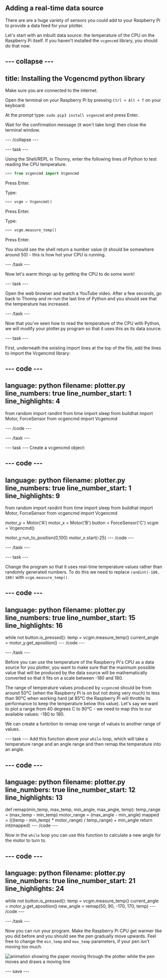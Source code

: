 ## Adding a real-time data source

There are are a huge variety of sensors you could add to your Raspberry Pi to provide a data feed for your plotter.

Let's start with an inbuilt data source: the temperature of the CPU on the Raspberry Pi itself. If you haven't installed the `vcgencmd` library, you should do that now. 

--- collapse ---
---
title: Installing the Vcgencmd python library
---
Make sure you are connected to the internet.

Open the terminal on your Raspberry Pi by pressing `Ctrl + Alt + T` on your keyboard.

At the prompt type: `sudo pip3 install vcgencmd` and press Enter.
 
Wait for the confirmation message (it won't take long) then close the terminal window.

--- /collapse --- 

--- task ---

Using the Shell/REPL in Thonny, enter the following lines of Python to test reading the CPU temperature.

```python
>>> from vcgencmd import Vcgencmd
```
Press Enter.

Type:
```python
>>> vcgm = Vcgencmd()
```
Press Enter.

Type:
```python
>>> vcgm.measure_temp()
```
Press Enter.

You should see the shell return a number value (it should be somewhere around 50) - this is how hot your CPU is running.

--- /task ---

Now let's warm things up by getting the CPU to do some work!

--- task ---

Open the web browser and watch a YouTube video. After a few seconds, go back to Thonny and re-run the last line of Python and you should see that the temperature has increased. 

--- /task ---

Now that you've seen how to read the temperature of the CPU with Python, we will modify your plotter.py program so that it uses this as its data source. 

--- task ---

First, underneath the existing import lines at the top of the file, add the lines to import the Vcgencmd library:

--- code ---
---
language: python
filename: plotter.py
line_numbers: true
line_number_start: 1
line_highlights: 4
---
from random import randint
from time import sleep
from buildhat import Motor, ForceSensor
from vcgencmd import Vcgencmd

--- /code ---

--- /task ---

--- task ---
Create a vcgencmd object:

--- code ---
---
language: python
filename: plotter.py
line_numbers: true
line_number_start: 1
line_highlights: 9
---
from random import randint
from time import sleep
from buildhat import Motor, ForceSensor
from vcgencmd import Vcgencmd

motor_y = Motor('A')
motor_x = Motor('B')
button = ForceSensor('C')
vcgm = Vcgencmd()

motor_y.run_to_position(0,100)
motor_x.start(-25)
--- /code ---

--- /task ---

--- task ---

Change the program so that it uses real-time temperature values rather than randomly generated numbers. To do this we need to replace `randint(-180, 180)` with `vcgm.measure_temp()`.

--- code ---
---
language: python
filename: plotter.py
line_numbers: true
line_number_start: 15
line_highlights: 16
---
while not button.is_pressed():
    temp = vcgm.measure_temp()
    current_angle = motor_y.get_aposition()
--- /code ---

--- /task ---

Before you can use the temperature of the Raspberry Pi's CPU as a data source for you plotter, you want to make sure that the maximum possible value that will be produced by the data source will be mathematically converted so that it fits on a scale between -180 and 180. 

The range of temperature values produced by `vcgencmd` should be from around 50°C (when the Raspberry Pi is on but not doing very much) to less than 90°C when working hard (at 85°C the Raspberry Pi will throttle its performance to keep the temperature below this value). Let's say we want to plot a range from 40 degrees C to 90°C - we need to map this to our available values: -180 to 180.

We can create a funtction to remap one range of values to another range of values.

--- task ---
Add this function above your `while` loop, which will take a temperature range and an angle range and then remap the temperature into an angle.

--- code ---
---
language: python
filename: plotter.py
line_numbers: true
line_number_start: 12
line_highlights: 13
---
def remap(min_temp, max_temp, min_angle, max_angle, temp):
    temp_range = (max_temp - min_temp)
    motor_range = (max_angle - min_angle)
    mapped = (((temp - min_temp) * motor_range) / temp_range) + min_angle
    return int(mapped)
--- /code ---

Now in the `while` loop you can use this function to calculate a new angle for the motor to turn to.

--- code ---
---
language: python
filename: plotter.py
line_numbers: true
line_number_start: 21
line_highlights: 24
---
while not button.is_pressed():
    temp = vcgm.measure_temp()
    current_angle = motor_y.get_aposition()
    new_angle = remap(50, 90, -170, 170, temp)
--- /code ---

--- /task ---

Now you can run your program. Make the Raspberry Pi CPU get warmer like you did before and you should see the pen gradually move upwards. Feel free to change the `min_temp` and `max_temp` parameters, if your pen isn't moving too much.

![animation showing the paper moving through the plotter while the pen moves and draws a moving line](images/plotter_demo_2.gif)


--- save ---